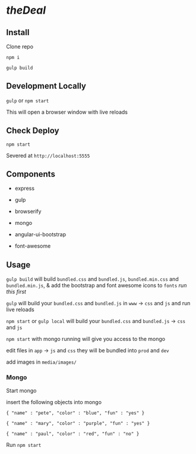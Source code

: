 # _theDeal_

## Install
Clone repo

`npm i`

`gulp build`

## Development Locally
`gulp` or `npm start`

This will open a browser window with live reloads

## Check Deploy
`npm start`

Severed at `http://localhost:5555`

## Components
- express

- gulp

- browserify

- mongo

- angular-ui-bootstrap

- font-awesome

## Usage
`gulp build` will build `bundled.css` and `bundled.js`, `bundled.min.css` and `bundled.min.js`, & add the bootstrap and font awesome icons to `fonts` _*run this first*_

`gulp` will build your `bundled.css` and `bundled.js` in `www` -> `css` and `js` and run live reloads

`npm start` or `gulp local` will build your `bundled.css` and `bundled.js` -> `css` and `js`

`npm start` with mongo running will give you access to the mongo

edit files in `app` -> `js` and `css` they will be bundled into `prod` and `dev`

add images in `media/images/`

### Mongo
Start mongo

insert the following objects into mongo

`{
    "name" : "pete",
    "color" : "blue",
    "fun" : "yes"
}`

`{
    "name" : "mary",
    "color" : "purple",
    "fun" : "yes"
}`

`{
    "name" : "paul",
    "color" : "red",
    "fun" : "no"
}`

Run `npm start`

